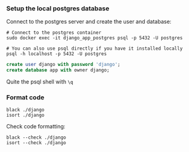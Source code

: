 ### Setup the local postgres database

Connect to the postgres server and create the user and database:

```shell
# Connect to the postgres container
sudo docker exec -it django_app_postgres psql -p 5432 -U postgres

# You can also use psql directly if you have it installed locally
psql -h localhost -p 5432 -U postgres
``` 

```sql
create user django with password 'django';
create database app with owner django;
```

Quite the psql shell with `\q`

### Format code

```shell
black ./django
isort ./django
```

Check code formatting:
```shell
black --check ./django
isort --check ./django
```